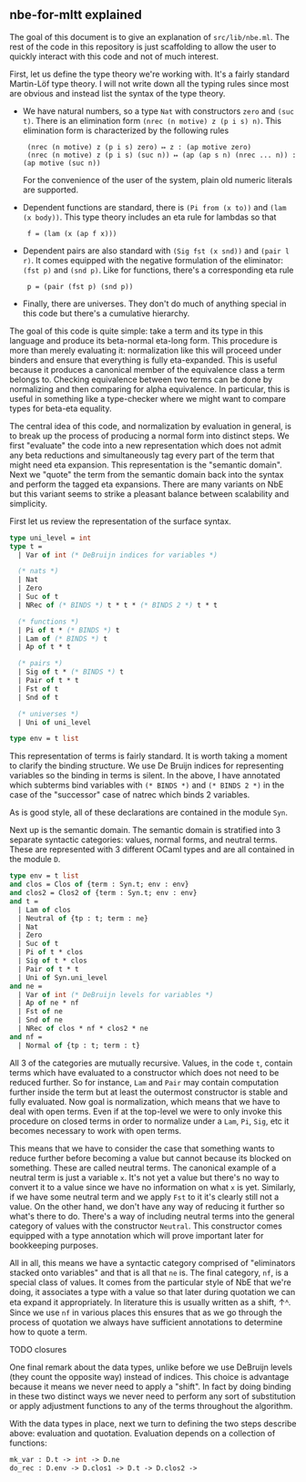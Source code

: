 ## nbe-for-mltt explained

The goal of this document is to give an explanation of
`src/lib/nbe.ml`. The rest of the code in this repository is just
scaffolding to allow the user to quickly interact with this code and
not of much interest.

First, let us define the type theory we're working with. It's a fairly
standard Martin-Löf type theory. I will not write down all the typing
rules since most are obvious and instead list the syntax of the type
theory.

 - We have natural numbers, so a type `Nat` with constructors `zero`
   and `(suc t)`. There is an elimination form
   `(nrec (n motive) z (p i s) n)`. This elimination form is
   characterized by the following rules

        (nrec (n motive) z (p i s) zero) ↦ z : (ap motive zero)
        (nrec (n motive) z (p i s) (suc n)) ↦ (ap (ap s n) (nrec ... n)) : (ap motive (suc n))

   For the convenience of the user of the system, plain old numeric
   literals are supported.

 - Dependent functions are standard, there is `(Pi from (x to))` and
   `(lam (x body))`. This type theory includes an eta rule for lambdas
   so that

        f = (lam (x (ap f x)))

 - Dependent pairs are also standard with `(Sig fst (x snd))` and
   `(pair l r)`. It comes equipped with the negative formulation of
   the eliminator: `(fst p)` and `(snd p)`. Like for functions,
   there's a corresponding eta rule

        p = (pair (fst p) (snd p))

 - Finally, there are universes. They don't do much of anything
   special in this code but there's a cumulative hierarchy.

The goal of this code is quite simple: take a term and its type in
this language and produce its beta-normal eta-long form. This
procedure is more than merely evaluating it: normalization like this
will proceed under binders and ensure that everything is fully
eta-expanded. This is useful because it produces a canonical member of
the equivalence class a term belongs to. Checking equivalence between
two terms can be done by normalizing and then comparing for alpha
equivalence. In particular, this is useful in something like a
type-checker where we might want to compare types for beta-eta
equality.

The central idea of this code, and normalization by evaluation in
general, is to break up the process of producing a normal form into
distinct steps. We first "evaluate" the code into a new representation
which does not admit any beta reductions and simultaneously tag every
part of the term that might need eta expansion. This representation is
the "semantic domain". Next we "quote" the term from the semantic
domain back into the syntax and perform the tagged eta
expansions. There are many variants on NbE but this variant seems
to strike a pleasant balance between scalability and simplicity.

First let us review the representation of the surface syntax.

``` ocaml
type uni_level = int
type t =
  | Var of int (* DeBruijn indices for variables *)

  (* nats *)
  | Nat
  | Zero
  | Suc of t
  | NRec of (* BINDS *) t * t * (* BINDS 2 *) t * t

  (* functions *)
  | Pi of t * (* BINDS *) t
  | Lam of (* BINDS *) t
  | Ap of t * t

  (* pairs *)
  | Sig of t * (* BINDS *) t
  | Pair of t * t
  | Fst of t
  | Snd of t

  (* universes *)
  | Uni of uni_level

type env = t list
```

This representation of terms is fairly standard. It is worth taking a
moment to clarify the binding structure. We use De Bruijn indices for
representing variables so the binding in terms is silent. In the
above, I have annotated which subterms bind variables with `(* BINDS
*)` and `(* BINDS 2 *)` in the case of the "successor" case of natrec
which binds 2 variables.

As is good style, all of these declarations are contained in the
module `Syn`.

Next up is the semantic domain. The semantic domain is stratified into
3 separate syntactic categories: values, normal forms, and neutral
terms. These are represented with 3 different OCaml types and are all
contained in the module `D`.

``` ocaml
type env = t list
and clos = Clos of {term : Syn.t; env : env}
and clos2 = Clos2 of {term : Syn.t; env : env}
and t =
  | Lam of clos
  | Neutral of {tp : t; term : ne}
  | Nat
  | Zero
  | Suc of t
  | Pi of t * clos
  | Sig of t * clos
  | Pair of t * t
  | Uni of Syn.uni_level
and ne =
  | Var of int (* DeBruijn levels for variables *)
  | Ap of ne * nf
  | Fst of ne
  | Snd of ne
  | NRec of clos * nf * clos2 * ne
and nf =
  | Normal of {tp : t; term : t}
```

All 3 of the categories are mutually recursive. Values, in the code
`t`, contain terms which have evaluated to a constructor which does
not need to be reduced further. So for instance, `Lam` and `Pair` may
contain computation further inside the term but at least the outermost
constructor is stable and fully evaluated. Now goal is normalization,
which means that we have to deal with open terms. Even if at the
top-level we were to only invoke this procedure on closed terms in
order to normalize under a `Lam`, `Pi`, `Sig`, etc it becomes
necessary to work with open terms.

This means that we have to consider the case that something wants to
reduce further before becoming a value but cannot because its blocked
on something. These are called neutral terms. The canonical example of
a neutral term is just a variable `x`. It's not yet a value but
there's no way to convert it to a value since we have no information
on what `x` is yet. Similarly, if we have some neutral term and we
apply `Fst` to it it's clearly still not a value. On the other hand,
we don't have any way of reducing it further so what's there to
do. There's a way of including neutral terms into the general category
of values with the constructor `Neutral`. This constructor comes
equipped with a type annotation which will prove important later for
bookkeeping purposes.

All in all, this means we have a syntactic category comprised of
"eliminators stacked onto variables" and that is all that `ne` is. The
final category, `nf`, is a special class of values. It comes from the
particular style of NbE that we're doing, it associates a type with a
value so that later during quotation we can eta expand it
appropriately. In literature this is usually written as a shift,
↑ᴬ. Since we use `nf` in various places this ensures that as we go
through the process of quotation we always have sufficient annotations
to determine how to quote a term.

TODO closures

One final remark about the data types, unlike before we use DeBruijn
levels (they count the opposite way) instead of indices. This choice
is advantage because it means we never need to apply a "shift". In
fact by doing binding in these two distinct ways we never need to
perform any sort of substitution or apply adjustment functions to any
of the terms throughout the algorithm.

With the data types in place, next we turn to defining the two steps
describe above: evaluation and quotation. Evaluation depends on a
collection of functions:
``` ocaml
mk_var : D.t -> int -> D.ne
do_rec : D.env -> D.clos1 -> D.t -> D.clos2 ->
```
